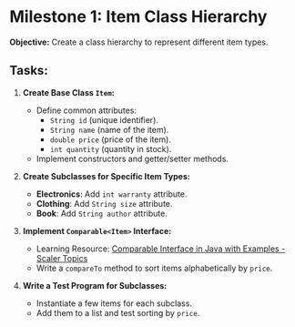 # Milestone 1: Item Class Hierarchy

**Objective:** Create a class hierarchy to represent different item types.

## Tasks:

1. **Create Base Class `Item`:**
    - Define common attributes:
        - `String id` (unique identifier).
        - `String name` (name of the item).
        - `double price` (price of the item).
        - `int quantity` (quantity in stock).
    - Implement constructors and getter/setter methods.

2. **Create Subclasses for Specific Item Types:**
    - **Electronics**: Add `int warranty` attribute.
    - **Clothing**: Add `String size` attribute.
    - **Book**: Add `String author` attribute.

3. **Implement `Comparable<Item>` Interface:**
    - Learning Resource: [Comparable Interface in Java with Examples - Scaler Topics](https://www.scaler.com/topics/comparable-interface-in-java/)
    - Write a `compareTo` method to sort items alphabetically by `price`.

4. **Write a Test Program for Subclasses:**
    - Instantiate a few items for each subclass.
    - Add them to a list and test sorting by `price`.
